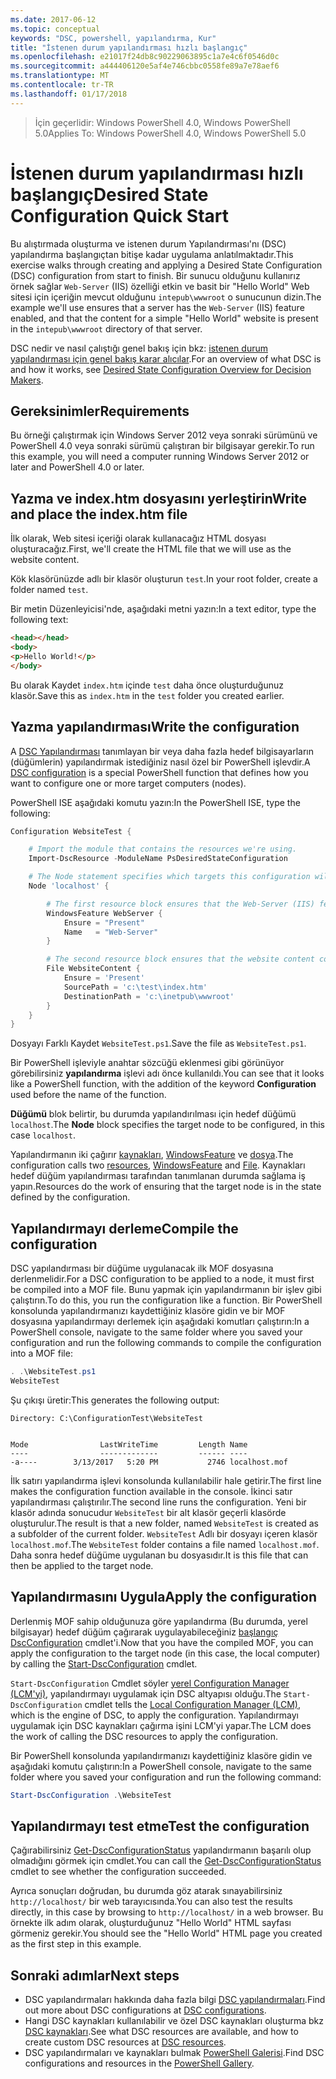 ```yaml
---
ms.date: 2017-06-12
ms.topic: conceptual
keywords: "DSC, powershell, yapılandırma, Kur"
title: "İstenen durum yapılandırması hızlı başlangıç"
ms.openlocfilehash: e21017f24db8c90229063895c1a7e4c6f0546d0c
ms.sourcegitcommit: a444406120e5af4e746cbbc0558fe89a7e78aef6
ms.translationtype: MT
ms.contentlocale: tr-TR
ms.lasthandoff: 01/17/2018
---
```

> <span data-ttu-id="21c32-103">İçin geçerlidir: Windows PowerShell 4.0, Windows PowerShell 5.0</span><span class="sxs-lookup"><span data-stu-id="21c32-103">Applies To: Windows PowerShell 4.0, Windows PowerShell 5.0</span></span>

# <a name="desired-state-configuration-quick-start"></a><span data-ttu-id="21c32-104">İstenen durum yapılandırması hızlı başlangıç</span><span class="sxs-lookup"><span data-stu-id="21c32-104">Desired State Configuration Quick Start</span></span>

<span data-ttu-id="21c32-105">Bu alıştırmada oluşturma ve istenen durum Yapılandırması'nı (DSC) yapılandırma başlangıçtan bitişe kadar uygulama anlatılmaktadır.</span><span class="sxs-lookup"><span data-stu-id="21c32-105">This exercise walks through creating and applying a Desired State Configuration (DSC) configuration from start to finish.</span></span>
<span data-ttu-id="21c32-106">Bir sunucu olduğunu kullanırız örnek sağlar `Web-Server` (IIS) özelliği etkin ve basit bir "Hello World" Web sitesi için içeriğin mevcut olduğunu `intepub\wwwroot` o sunucunun dizin.</span><span class="sxs-lookup"><span data-stu-id="21c32-106">The example we'll use ensures that a server has the `Web-Server` (IIS) feature enabled, and that the content for a simple "Hello World" website is present in the `intepub\wwwroot` directory of that server.</span></span>

<span data-ttu-id="21c32-107">DSC nedir ve nasıl çalıştığı genel bakış için bkz: [istenen durum yapılandırması için genel bakış karar alıcılar](decisionMaker.md).</span><span class="sxs-lookup"><span data-stu-id="21c32-107">For an overview of what DSC is and how it works, see [Desired State Configuration Overview for Decision Makers](decisionMaker.md).</span></span>

## <a name="requirements"></a><span data-ttu-id="21c32-108">Gereksinimler</span><span class="sxs-lookup"><span data-stu-id="21c32-108">Requirements</span></span>

<span data-ttu-id="21c32-109">Bu örneği çalıştırmak için Windows Server 2012 veya sonraki sürümünü ve PowerShell 4.0 veya sonraki sürümü çalıştıran bir bilgisayar gerekir.</span><span class="sxs-lookup"><span data-stu-id="21c32-109">To run this example, you will need a computer running Windows Server 2012 or later and PowerShell 4.0 or later.</span></span>

## <a name="write-and-place-the-indexhtm-file"></a><span data-ttu-id="21c32-110">Yazma ve index.htm dosyasını yerleştirin</span><span class="sxs-lookup"><span data-stu-id="21c32-110">Write and place the index.htm file</span></span>

<span data-ttu-id="21c32-111">İlk olarak, Web sitesi içeriği olarak kullanacağız HTML dosyası oluşturacağız.</span><span class="sxs-lookup"><span data-stu-id="21c32-111">First, we'll create the HTML file that we will use as the website content.</span></span>

<span data-ttu-id="21c32-112">Kök klasörünüzde adlı bir klasör oluşturun `test`.</span><span class="sxs-lookup"><span data-stu-id="21c32-112">In your root folder, create a folder named `test`.</span></span>

<span data-ttu-id="21c32-113">Bir metin Düzenleyicisi'nde, aşağıdaki metni yazın:</span><span class="sxs-lookup"><span data-stu-id="21c32-113">In a text editor, type the following text:</span></span>

```html
<head></head>
<body>
<p>Hello World!</p>
</body>
```

<span data-ttu-id="21c32-114">Bu olarak Kaydet `index.htm` içinde `test` daha önce oluşturduğunuz klasör.</span><span class="sxs-lookup"><span data-stu-id="21c32-114">Save this as `index.htm` in the `test` folder you created earlier.</span></span> 

## <a name="write-the-configuration"></a><span data-ttu-id="21c32-115">Yazma yapılandırması</span><span class="sxs-lookup"><span data-stu-id="21c32-115">Write the configuration</span></span>

<span data-ttu-id="21c32-116">A [DSC Yapılandırması](configurations.md) tanımlayan bir veya daha fazla hedef bilgisayarların (düğümlerin) yapılandırmak istediğiniz nasıl özel bir PowerShell işlevdir.</span><span class="sxs-lookup"><span data-stu-id="21c32-116">A [DSC configuration](configurations.md) is a special PowerShell function that defines how you want to configure one or more target computers (nodes).</span></span>

<span data-ttu-id="21c32-117">PowerShell ISE aşağıdaki komutu yazın:</span><span class="sxs-lookup"><span data-stu-id="21c32-117">In the PowerShell ISE, type the following:</span></span>

```powershell
Configuration WebsiteTest {

    # Import the module that contains the resources we're using.
    Import-DscResource -ModuleName PsDesiredStateConfiguration

    # The Node statement specifies which targets this configuration will be applied to.
    Node 'localhost' {

        # The first resource block ensures that the Web-Server (IIS) feature is enabled.
        WindowsFeature WebServer {
            Ensure = "Present"
            Name   = "Web-Server"
        }

        # The second resource block ensures that the website content copied to the website root folder.
        File WebsiteContent {
            Ensure = 'Present'
            SourcePath = 'c:\test\index.htm'
            DestinationPath = 'c:\inetpub\wwwroot'
        }
    }
}
```

<span data-ttu-id="21c32-118">Dosyayı Farklı Kaydet `WebsiteTest.ps1`.</span><span class="sxs-lookup"><span data-stu-id="21c32-118">Save the file as `WebsiteTest.ps1`.</span></span>

<span data-ttu-id="21c32-119">Bir PowerShell işleviyle anahtar sözcüğü eklenmesi gibi görünüyor görebilirsiniz **yapılandırma** işlevi adı önce kullanıldı.</span><span class="sxs-lookup"><span data-stu-id="21c32-119">You can see that it looks like a PowerShell function, with the addition of the keyword **Configuration** used before the name of the function.</span></span>

<span data-ttu-id="21c32-120">**Düğümü** blok belirtir, bu durumda yapılandırılması için hedef düğümü `localhost`.</span><span class="sxs-lookup"><span data-stu-id="21c32-120">The **Node** block specifies the target node to be configured, in this case `localhost`.</span></span>

<span data-ttu-id="21c32-121">Yapılandırmanın iki çağırır [kaynakları](resources.md), [WindowsFeature](windowsFeatureResource.md) ve [dosya](fileResource.md).</span><span class="sxs-lookup"><span data-stu-id="21c32-121">The configuration calls two [resources](resources.md), [WindowsFeature](windowsFeatureResource.md) and [File](fileResource.md).</span></span>
<span data-ttu-id="21c32-122">Kaynakları hedef düğüm yapılandırması tarafından tanımlanan durumda sağlama iş yapın.</span><span class="sxs-lookup"><span data-stu-id="21c32-122">Resources do the work of ensuring that the target node is in the state defined by the configuration.</span></span>

## <a name="compile-the-configuration"></a><span data-ttu-id="21c32-123">Yapılandırmayı derleme</span><span class="sxs-lookup"><span data-stu-id="21c32-123">Compile the configuration</span></span>

<span data-ttu-id="21c32-124">DSC yapılandırması bir düğüme uygulanacak ilk MOF dosyasına derlenmelidir.</span><span class="sxs-lookup"><span data-stu-id="21c32-124">For a DSC configuration to be applied to a node, it must first be compiled into a MOF file.</span></span>
<span data-ttu-id="21c32-125">Bunu yapmak için yapılandırmanın bir işlev gibi çalıştırın.</span><span class="sxs-lookup"><span data-stu-id="21c32-125">To do this, you run the configuration like a function.</span></span>
<span data-ttu-id="21c32-126">Bir PowerShell konsolunda yapılandırmanızı kaydettiğiniz klasöre gidin ve bir MOF dosyasına yapılandırmayı derlemek için aşağıdaki komutları çalıştırın:</span><span class="sxs-lookup"><span data-stu-id="21c32-126">In a PowerShell console, navigate to the same folder where you saved your configuration and run the following commands to compile the configuration into a MOF file:</span></span>

```powershell
. .\WebsiteTest.ps1
WebsiteTest
```

<span data-ttu-id="21c32-127">Şu çıkışı üretir:</span><span class="sxs-lookup"><span data-stu-id="21c32-127">This generates the following output:</span></span>

```
Directory: C:\ConfigurationTest\WebsiteTest


Mode                LastWriteTime         Length Name
----                -------------         ------ ----
-a----        3/13/2017   5:20 PM           2746 localhost.mof
```

<span data-ttu-id="21c32-128">İlk satırı yapılandırma işlevi konsolunda kullanılabilir hale getirir.</span><span class="sxs-lookup"><span data-stu-id="21c32-128">The first line makes the configuration function available in the console.</span></span>
<span data-ttu-id="21c32-129">İkinci satır yapılandırması çalıştırılır.</span><span class="sxs-lookup"><span data-stu-id="21c32-129">The second line runs the configuration.</span></span>
<span data-ttu-id="21c32-130">Yeni bir klasör adında sonucudur `WebsiteTest` bir alt klasör geçerli klasörde oluşturulur.</span><span class="sxs-lookup"><span data-stu-id="21c32-130">The result is that a new folder, named `WebsiteTest` is created as a subfolder of the current folder.</span></span>
<span data-ttu-id="21c32-131">`WebsiteTest` Adlı bir dosyayı içeren klasör `localhost.mof`.</span><span class="sxs-lookup"><span data-stu-id="21c32-131">The `WebsiteTest` folder contains a file named `localhost.mof`.</span></span>
<span data-ttu-id="21c32-132">Daha sonra hedef düğüme uygulanan bu dosyasıdır.</span><span class="sxs-lookup"><span data-stu-id="21c32-132">It is this file that can then be applied to the target node.</span></span>

## <a name="apply-the-configuration"></a><span data-ttu-id="21c32-133">Yapılandırmasını Uygula</span><span class="sxs-lookup"><span data-stu-id="21c32-133">Apply the configuration</span></span>

<span data-ttu-id="21c32-134">Derlenmiş MOF sahip olduğunuza göre yapılandırma (Bu durumda, yerel bilgisayar) hedef düğüm çağırarak uygulayabileceğiniz [başlangıç DscConfiguration](/reference/5.1/PSDesiredStateConfiguration/Start-DscConfiguration) cmdlet'i.</span><span class="sxs-lookup"><span data-stu-id="21c32-134">Now that you have the compiled MOF, you can apply the configuration to the target node (in this case, the local computer) by calling the [Start-DscConfiguration](/reference/5.1/PSDesiredStateConfiguration/Start-DscConfiguration) cmdlet.</span></span>

<span data-ttu-id="21c32-135">`Start-DscConfiguration` Cmdlet söyler [yerel Configuration Manager (LCM'yi)](metaConfig.md), yapılandırmayı uygulamak için DSC altyapısı olduğu.</span><span class="sxs-lookup"><span data-stu-id="21c32-135">The `Start-DscConfiguration` cmdlet tells the [Local Configuration Manager (LCM)](metaConfig.md), which is the engine of DSC, to apply the configuration.</span></span>
<span data-ttu-id="21c32-136">Yapılandırmayı uygulamak için DSC kaynakları çağırma işini LCM'yi yapar.</span><span class="sxs-lookup"><span data-stu-id="21c32-136">The LCM does the work of calling the DSC resources to apply the configuration.</span></span>

<span data-ttu-id="21c32-137">Bir PowerShell konsolunda yapılandırmanızı kaydettiğiniz klasöre gidin ve aşağıdaki komutu çalıştırın:</span><span class="sxs-lookup"><span data-stu-id="21c32-137">In a PowerShell console, navigate to the same folder where you saved your configuration and run the following command:</span></span>

```powershell
Start-DscConfiguration .\WebsiteTest
```

## <a name="test-the-configuration"></a><span data-ttu-id="21c32-138">Yapılandırmayı test etme</span><span class="sxs-lookup"><span data-stu-id="21c32-138">Test the configuration</span></span>

<span data-ttu-id="21c32-139">Çağırabilirsiniz [Get-DscConfigurationStatus](/reference/5.1/PSDesiredStateConfiguration/Get-DscConfigurationStatus) yapılandırmanın başarılı olup olmadığını görmek için cmdlet.</span><span class="sxs-lookup"><span data-stu-id="21c32-139">You can call the [Get-DscConfigurationStatus](/reference/5.1/PSDesiredStateConfiguration/Get-DscConfigurationStatus) cmdlet to see whether the configuration succeeded.</span></span> 

<span data-ttu-id="21c32-140">Ayrıca sonuçları doğrudan, bu durumda göz atarak sınayabilirsiniz `http://localhost/` bir web tarayıcısında.</span><span class="sxs-lookup"><span data-stu-id="21c32-140">You can also test the results directly, in this case by browsing to `http://localhost/` in a web browser.</span></span>
<span data-ttu-id="21c32-141">Bu örnekte ilk adım olarak, oluşturduğunuz "Hello World" HTML sayfası görmeniz gerekir.</span><span class="sxs-lookup"><span data-stu-id="21c32-141">You should see the "Hello World" HTML page you created as the first step in this example.</span></span>

## <a name="next-steps"></a><span data-ttu-id="21c32-142">Sonraki adımlar</span><span class="sxs-lookup"><span data-stu-id="21c32-142">Next steps</span></span>

- <span data-ttu-id="21c32-143">DSC yapılandırmaları hakkında daha fazla bilgi [DSC yapılandırmaları](configurations.md).</span><span class="sxs-lookup"><span data-stu-id="21c32-143">Find out more about DSC configurations at [DSC configurations](configurations.md).</span></span>
- <span data-ttu-id="21c32-144">Hangi DSC kaynakları kullanılabilir ve özel DSC kaynakları oluşturma bkz [DSC kaynakları](resources.md).</span><span class="sxs-lookup"><span data-stu-id="21c32-144">See what DSC resources are available, and how to create custom DSC resources at [DSC resources](resources.md).</span></span>
- <span data-ttu-id="21c32-145">DSC yapılandırmaları ve kaynakları bulmak [PowerShell Galerisi](https://www.powershellgallery.com/).</span><span class="sxs-lookup"><span data-stu-id="21c32-145">Find DSC configurations and resources in the [PowerShell Gallery](https://www.powershellgallery.com/).</span></span>




